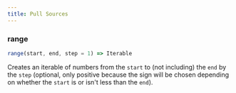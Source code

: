 ```yaml
---
title: Pull Sources
---
```


### range

```js
range(start, end, step = 1) => Iterable
```

Creates an iterable of numbers from the `start` to (not including) the `end` by the `step` (optional, only positive because the sign will be chosen depending on whether the `start` is or isn't less than the `end`).
